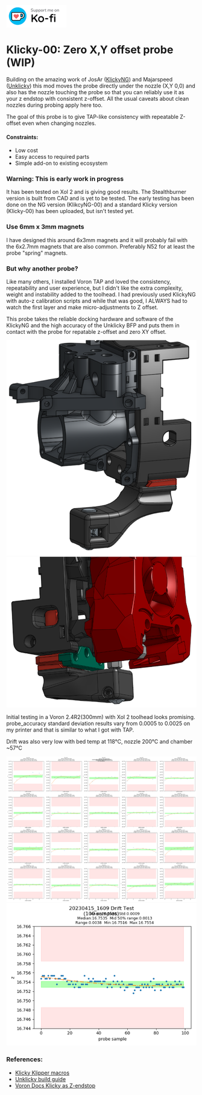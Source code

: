 [![ko-fi](images/kofi_bg_tag_white.png)](https://ko-fi.com/O5O5OCC0K)

# Klicky-00: Zero X,Y offset probe (WIP)

Building on the amazing work of JosAr ([KlickyNG](https://github.com/jlas1/Klicky-Probe)) and Majarspeed ([Unklicky](https://github.com/majarspeed/Unklicky)) this mod moves the probe directly under the nozzle (X,Y 0,0) and also has the nozzle touching the probe so that you can reliably use it as your z endstop with consistent z-offset. All the usual caveats about clean nozzles during probing apply here too.

The goal of this probe is to give TAP-like consistency with repeatable Z-offset even when changing nozzles.
#### Constraints:
* Low cost
* Easy access to required parts
* Simple add-on to existing ecosystem

### Warning: This is early work in progress
It has been tested on Xol 2 and is giving good results. The Stealthburner version is built from CAD and is yet to be tested.
The early testing has been done on the NG version (KlikcyNG-00) and a standard Klicky version (Klicky-00) has been uploaded, but isn't tested yet.


### Use 6mm x 3mm magnets
I have designed this around 6x3mm magnets and it will probably fail with the 6x2.7mm magnets that are also common. Preferably N52 for at least the probe "spring" magnets.

### But why another probe?
Like many others, I installed Voron TAP and loved the consistency, repeatability and user experience, but I didn't like the extra complexity, weight and instability added to the toolhead.
I had previously used KlickyNG with auto-z calibration scripts and while that was good, I ALWAYS had to watch the first layer and make micro-adjustments to Z offset.

This probe takes the reliable docking hardware and software of the KlickyNG and the high accuracy of the Unklicky BFP and puts them in contact with the probe for repatable z-offset and zero XY offset.

![KlickyNG-00 on Xol 2](images/Xol2.png) ![KlickyNG-00 on Voron Stealthburner](images/stealthburner.png)

Initial testing in a Voron 2.4R2(300mm) with Xol 2 toolhead looks promising.
probe_accuracy standard deviation results vary from 0.0005 to 0.0025 on my printer and that is similar to what I got with TAP.

Drift was also very low with bed temp at 118°C, nozzle 200°C and chamber ~57°C

![repeatability_test](images/20230415_1609_repeatability_test.png)
![drift_test](images/20230415_1609_drift_test.png)


### References:
* [Klicky Klipper macros](https://github.com/jlas1/Klicky-Probe/tree/main/Klipper_macros)
* [Unklicky build guide](https://github.com/majarspeed/Unklicky/blob/main/Build%20Guide.md)
* [Voron Docs Klicky as Z-endstop](https://docs.vorondesign.com/community/howto/Takuya/Klicky_Probe_AutoZ_Alternative.html)

